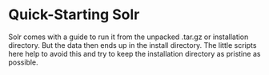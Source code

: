 # Quick-Starting Solr
Solr comes with a guide to run it from the unpacked .tar.gz or installation directory. But the data then ends up in the install directory. The little scripts here help to avoid this and try to keep the installation directory as pristine as possible.


